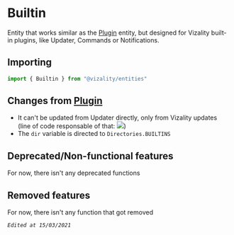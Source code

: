 # Builtin

Entity that works similar as the [Plugin](./Plugin.md) entity, but designed for Vizality built-in plugins, like Updater, Commands or Notifications.



## Importing

```js
import { Builtin } from "@vizality/entities"
```



## Changes from [Plugin](./Plugin.md)

- It can't be updated from Updater directly, only from Vizality updates (line of code responsable of that: ![](https://auser.already-masturbated-3-times.today/c7e28bB.png))
- The `dir` variable is directed to `Directories.BUILTINS`



## Deprecated/Non-functional features

For now, there isn't any deprecated functions



## Removed features

For now, there isn't any function that got removed



*`Edited at 15/03/2021`*